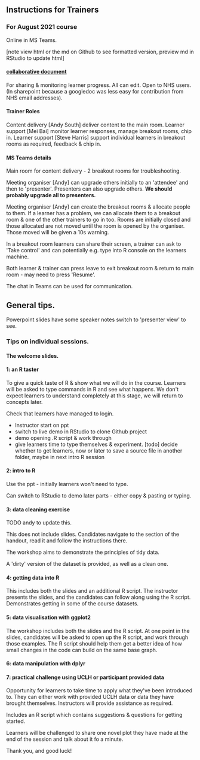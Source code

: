 ## Instructions for Trainers

### For August 2021 course

Online in MS Teams.

[note view html or the md on Github to see formatted version, preview md in RStudio to update html]

#### [collaborative document](https://nhs-my.sharepoint.com/:w:/g/personal/mei_bai_nhs_net/ERBkMbqA6QVAo6DOtqNxVfQBBBwvGvroM5yO3e_3Vy_Xtg?e=TIhNZt) 
For sharing & monitoring learner progress. All can edit.
Open to NHS users. (In sharepoint because a googledoc was less easy for contribution from NHS email addresses).


#### Trainer Roles

Content delivery [Andy South] deliver content to the main room.
Learner support [Mei Bai] monitor learner responses, manage breakout rooms, chip in.
Learner support [Steve Harris] support individual learners in breakout rooms as required, feedback & chip in.


#### MS Teams details

Main room for content delivery - 2 breakout rooms for troubleshooting.

Meeting organiser [Andy] can upgrade others initially to an 'attendee' and then to 'presenter'. Presenters can also upgrade others. **We should probably upgrade all to presenters.**

Meeting organiser [Andy] can create the breakout rooms & allocate people to them. If a learner has a problem, we can allocate them to a breakout room & one of the other trainers to go in too. Rooms are initially closed and those allocated are not moved until the room is opened by the organiser. Those moved will be given a 10s warning.

In a breakout room learners can share their screen, a trainer can ask to 'Take control' and can potentially e.g. type into R console on the learners machine.

Both learner & trainer can press leave to exit breakout room & return to main room - may need to press 'Resume'.

The chat in Teams can be used for communication.


## General tips.
Powerpoint slides have some speaker notes switch to 'presenter view' to see.


### Tips on individual sessions.

#### The welcome slides.



#### 1: an R taster 

To give a quick taste of R & show what we will do in the course. Learners will be asked to type commands in R and see what happens. We don't expect learners to understand completely at this stage, we will return to concepts later. 

Check that learners have managed to login.

- Instructor start on ppt
- switch to live demo in RStudio to clone Github project 
- demo opening .R script & work through
- give learners time to type themselves & experiment.
[todo] decide whether to get learners, now or later to save a source file in another folder, maybe in next intro R session


#### 2: intro to R

Use the ppt - initially learners won't need to type. 

Can switch to RStudio to demo later parts - either copy & pasting or typing.


#### 3: data cleaning exercise

TODO andy to update this.

This does not include slides. Candidates navigate to the section of the handout, read it and follow the instructions there. 

The workshop aims to demonstrate the principles of tidy data. 

A 'dirty' version of the dataset is provided, as well as a clean one. 


#### 4: getting data into R

This includes both the slides and an additional R script. The instructor presents the slides, and the candidates can follow along using the R script. Demonstrates getting in some of the course datasets. 


#### 5: data visualisation with ggplot2

The workshop includes both the slides and the R script. At one point in the slides, candidates will be asked to open up the R script, and work through those examples. The R script should help them get a better idea of how small changes in the code can build on the same base graph. 

#### 6: data manipulation with dplyr



#### 7: practical challenge using UCLH or participant provided data

Opportunity for learners to take time to apply what they've been introduced to. They can either work with provided UCLH data or data they have brought themselves. Instructors will provide assistance as required.

Includes an R script which contains suggestions & questions for getting started. 

Learners will be challenged to share one novel plot they have made at the end of the session and talk about it fo a minute.


Thank you, and good luck!
